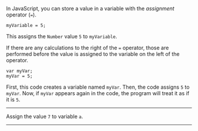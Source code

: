 <div class="challenge-instructions basic-javascript"><div><section id="description">
<p>In JavaScript, you can store a value in a variable with the <dfn>assignment</dfn> operator (<code>=</code>).</p>
<pre class="language-js"><code class="language-js">myVariable <span class="token operator">=</span> <span class="token number">5</span><span class="token punctuation">;</span>
</code></pre>
<p>This assigns the <code>Number</code> value <code>5</code> to <code>myVariable</code>.</p>
<p>If there are any calculations to the right of the <code>=</code> operator, those are performed before the value is assigned to the variable on the left of the operator.</p>
<pre class="language-js"><code class="language-js"><span class="token keyword">var</span> myVar<span class="token punctuation">;</span>
myVar <span class="token operator">=</span> <span class="token number">5</span><span class="token punctuation">;</span>
</code></pre>
<p>First, this code creates a variable named <code>myVar</code>. Then, the code assigns <code>5</code> to <code>myVar</code>. Now, if <code>myVar</code> appears again in the code, the program will treat it as if it is <code>5</code>.</p>
</section></div><hr/><div><section id="instructions">
<p>Assign the value <code>7</code> to variable <code>a</code>.</p>
</section></div><hr/></div>